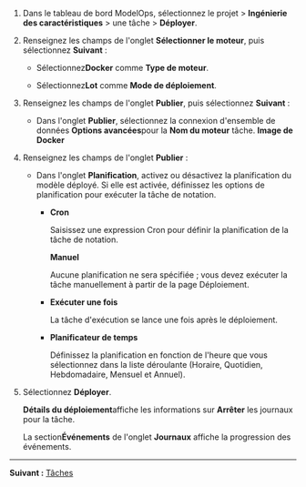 1.  Dans le tableau de bord ModelOps, sélectionnez le projet > **Ingénierie des caractéristiques** > une tâche > **Déployer**.


1.  Renseignez les champs de l'onglet **Sélectionner le moteur**, puis sélectionnez **Suivant** :

    -   Sélectionnez**Docker** comme **Type de moteur**.


    -   Sélectionnez**Lot** comme **Mode de déploiement**.


1.  Renseignez les champs de l'onglet **Publier**, puis sélectionnez **Suivant** :

    -   Dans l'onglet **Publier**, sélectionnez la connexion d'ensemble de données **Options avancées**pour la **Nom du moteur** tâche. **Image de Docker**


1.  Renseignez les champs de l'onglet **Publier** :

    -   Dans l'onglet **Planification**, activez ou désactivez la planification du modèle déployé. Si elle est activée, définissez les options de planification pour exécuter la tâche de notation.

        -   **Cron**

            Saisissez une expression Cron pour définir la planification de la tâche de notation.

            **Manuel**

            Aucune planification ne sera spécifiée ; vous devez exécuter la tâche manuellement à partir de la page Déploiement.


        -   **Exécuter une fois**

            La tâche d'exécution se lance une fois après le déploiement.


        -   **Planificateur de temps**

            Définissez la planification en fonction de l'heure que vous sélectionnez dans la liste déroulante (Horaire, Quotidien, Hebdomadaire, Mensuel et Annuel).


1.  Sélectionnez **Déployer**.

    **Détails du déploiement**affiche les informations sur **Arrêter** les journaux pour la tâche.

    La section**Événements** de l'onglet **Journaux** affiche la progression des événements.


---

**Suivant :** [Tâches](xli1732657281828.md)

